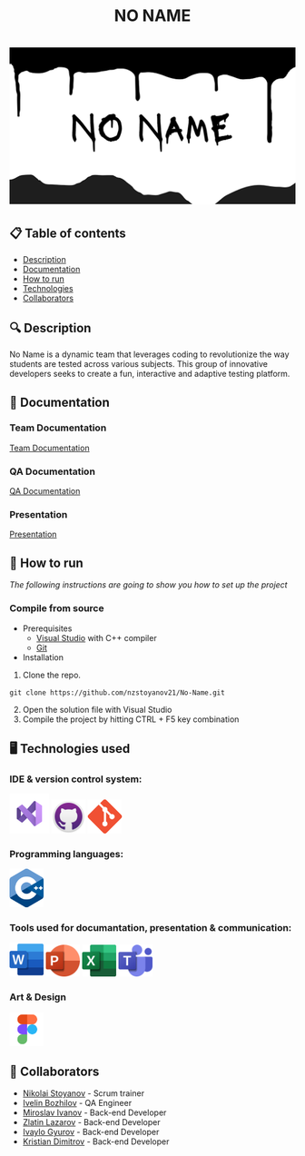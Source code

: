 <h1 align="center"> NO NAME <h1>

<div align="center" style="border-radius:50%" ><img src="/assets/Banner.png" alt="banner with text NO NAME"> </div>

<div align="center"> 

</div>

## 📋 Table of contents
  - [Description](#description)
  - [Documentation](#docs)
  - [How to run](#install)
  - [Technologies](#technologies)
  - [Collaborators](#collaborators)

## 🔍 Description <a name="description"></a>
No Name is a dynamic team that leverages coding to revolutionize the way students are tested across various subjects.
This group of innovative developers seeks to create a fun, interactive and adaptive testing platform.

## 📃 Documentation <a name="docs"></a>
### Team Documentation

[Team Documentation]()

### QA Documentation
[QA Documentation]()

### Presentation
[Presentation]()

## 🚀 How to run <a name="install"></a>
*The following instructions are going to show you how to set up the project*

### Compile from source
- Prerequisites
  - [Visual Studio](https://visualstudio.microsoft.com/vs/) with C++ compiler
  - [Git](https://git-scm.com/)
- Installation
1. Clone the repo.
```
git clone https://github.com/nzstoyanov21/No-Name.git
```
2. Open the solution file with Visual Studio
3. Compile the project by hitting CTRL + F5 key combination

## 🖥️ Technologies used <a name="technologies"></a>
### IDE & version control system:

<a href="https://visualstudio.microsoft.com/vs/"><img src="/assets/visualStudioIcon.png" alt="VS Icon" width="70"/></a>
<a href="https://github.com/"><img src="/assets/gitHubIcon.png" alt="GitHub Icon" width="60"/></a>
<a href="https://git-scm.com/"><img src="/assets/gitIcon.png" alt="Git" width="60"/></a>

### Programming languages:

<a href="https://cplusplus.com/"><img src="/assets/cppIcon.png" alt="CPP Icon" width="60"/></a>


### Tools used for documantation, presentation & communication:

<a href="https://www.microsoft.com/en-ww/microsoft-365/word?activetab=tabs%3afaqheaderregion3"><img src="/assets/wordIcon.png" alt="Word Icon" width="60"/></a>
<a href="https://www.microsoft.com/en-ww/microsoft-365/powerpoint"><img src="/assets/powerPointIcon.png" alt="PowerPoint Icon" width="60"/></a>
<a href="https://www.microsoft.com/en-ww/microsoft-365/excel"><img src="/assets/excelIcon.png" alt="Excel Icon" width="60"/></a>
<a href="https://www.microsoft.com/en-us/microsoft-teams/group-chat-software"><img src="/assets/teamsIcon.png" alt="Teams Icon" width="60"/></a>

### Art & Design
<a href="https://www.figma.com/"><img src="/assets/figmaIcon.png" alt="Figma Icon" width="60"/></a>


## 🧑 Collaborators <a name="collaborators"></a>
- [Nikolai Stoyanov](https://github.com/NZStoyanov21) - Scrum trainer
- [Ivelin Bozhilov](https://github.com/IIBozhilov21) - QA Engineer
- [Miroslav Ivanov](https://github.com/MSIvanov21) - Back-end Developer
- [Zlatin Lazarov](https://github.com/ZRLazarov22) - Back-end Developer
- [Ivaylo Gyurov](https://github.com/IRGyurov22) - Back-end Developer
- [Kristian Dimitrov](https://github.com/KDDimitrov22) - Back-end Developer
